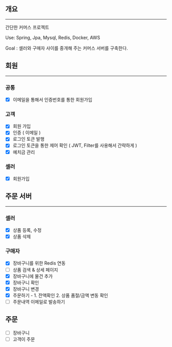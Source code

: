 ## 개요

___
간단한 커머스 프로젝트

Use: Spring, Jpa, Mysql, Redis, Docker, AWS

Goal : 셀러와 구매자 사이를 중개해 주는 커머스 서버를 구축한다.

## 회원

___

### 공통

- [x] 이메일을 통해서 인증번호를 통한 회원가입

### 고객

- [x] 회원 가입
- [x] 인증 ( 이메일 )
- [x] 로그인 토큰 발행
- [x] 로그인 토큰을 통한 제어 확인 ( JWT, Filter를 사용해서 간략하게 )
- [x] 예치금 관리

### 셀러

- [x] 회원가입

## 주문 서버

___

### 셀러

- [x] 상품 등록, 수정
- [x] 상품 삭제

### 구매자

- [x] 장바구니를 위한 Redis 연동
- [ ] 상품 검색 & 상세 페이지
- [x] 장바구니에 물건 추가
- [x] 장바구니 확인
- [x] 장바구니 변경
- [x] 주문하기 - 1. 잔액확인 2. 상품 품절/금액 변동 확인
- [ ] 주문내역 이메일로 발송하기

## 주문

- [ ] 장바구니
- [ ] 고객이 주문